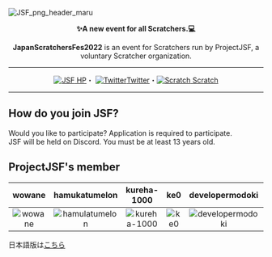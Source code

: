 ![JSF_png_header_maru](https://user-images.githubusercontent.com/83564310/157998253-e1d12cb1-6c8e-4f7b-af92-2a17b213fb22.png)


<div align="center">
  
  **✨A new event for all Scratchers.💻** 
  
  **JapanScratchersFes2022** is an event for Scratchers run by ProjectJSF, a voluntary Scratcher organization.
  
  ----  
  [![JSF](https://user-images.githubusercontent.com/83564310/157998881-850ddcea-70b7-4d53-bca1-3d8ee0485903.png)
HP](https://jsf-2022.github.io/)・
[![Twitter](https://user-images.githubusercontent.com/83564310/157998719-12423853-fd69-4bca-8232-2327a64b12b2.png)Twitter](https://twitter.com/Project_JSF)・[![Scratch](https://user-images.githubusercontent.com/83564310/157999183-cc52be13-32c0-4ef0-93a9-c3d0e9f2e42c.png)
Scratch](https://scratch.mit.edu/users/JSF-2022/)  
  
  ----

</div>

## How do you join JSF?  
Would you like to participate? Application is required to participate.  
JSF will be held on Discord. You must be at least 13 years old.
## ProjectJSF's member

| wowane |hamukatumelon|kureha-1000| ke0 |developermodoki| Skota11 |nebanebakun| 1STEP621 |
|:----:|:----:|:----:|:----:|:----:|:----:|:----:|:----:|
|![wowane](https://cdn2.scratch.mit.edu/get_image/user/83831695_80x80.png)|![hamulatumelon](https://cdn2.scratch.mit.edu/get_image/user/61807455_80x80.png)|![kureha-1000](https://user-images.githubusercontent.com/83564310/157997108-46b88641-9406-488a-864f-699addede42e.jpg)|![ke0](https://cdn2.scratch.mit.edu/get_image/user/21487595_80x80.png)|![developermodoki](https://cdn2.scratch.mit.edu/get_image/user/58310333_80x80.png)|![Skota11](https://cdn2.scratch.mit.edu/get_image/user/79685516_80x80.png)|![nebanebakun](https://cdn2.scratch.mit.edu/get_image/user/78378908_80x80.png)|![1STEP621](https://cdn2.scratch.mit.edu/get_image/user/62309172_80x80.png)


日本語版は[こちら](.github/profile/ja.md)
